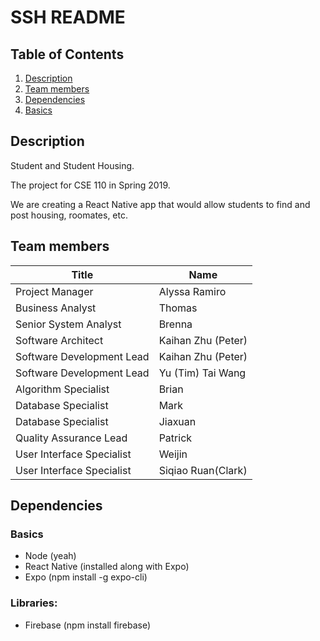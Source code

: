 # SSH README

## Table of Contents
1. [Description](#Description)
2. [Team members](#Team-members)
3. [Dependencies](#Dependencies)
4. [Basics](#Basics)
## Description 

Student and Student Housing. 

The project for CSE 110 in Spring 2019. 

We are creating a React Native app that would allow students to find and post housing, roomates, etc. 


## Team members

| Title                     | Name
| ------------------------- | --------------------
| Project Manager           | Alyssa Ramiro
| Business Analyst          | Thomas
| Senior System Analyst     | Brenna
| Software Architect        | Kaihan Zhu (Peter)  
| Software Development Lead | Kaihan Zhu (Peter)  
| Software Development Lead | Yu (Tim) Tai Wang
| Algorithm Specialist      | Brian
| Database Specialist       | Mark
| Database Specialist       | Jiaxuan
| Quality Assurance Lead    | Patrick
| User Interface Specialist | Weijin
| User Interface Specialist | Siqiao Ruan(Clark)


## Dependencies 

### Basics 
* Node (yeah)
* React Native (installed along with Expo)
* Expo (npm install -g expo-cli)

### Libraries: 
* Firebase (npm install firebase)


